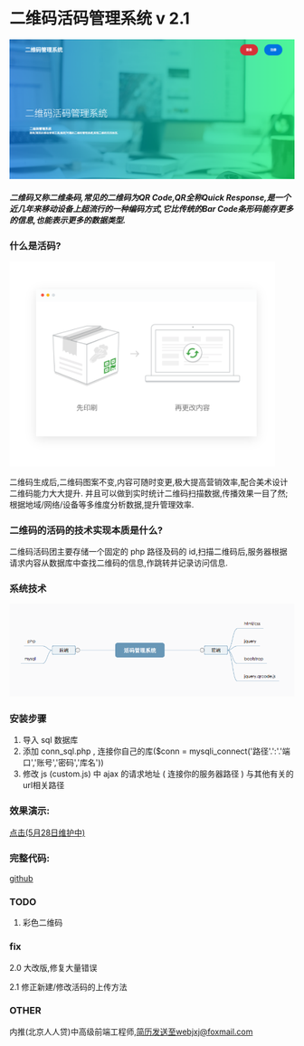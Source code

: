 # 二维码活码管理系统 v 2.1

![技术](info/3.png)

##### 二维码又称二维条码,常见的二维码为QR Code,QR全称Quick Response,是一个近几年来移动设备上超流行的一种编码方式,它比传统的Bar Code条形码能存更多的信息,也能表示更多的数据类型.

### 什么是活码?

![技术](info/2.png)

二维码生成后,二维码图案不变,内容可随时变更,极大提高营销效率,配合美术设计二维码能力大大提升.
并且可以做到实时统计二维码扫描数据,传播效果一目了然;根据地域/网络/设备等多维度分析数据,提升管理效率.

### 二维码的活码的技术实现本质是什么?

二维码活码团主要存储一个固定的 php 路径及码的 id,扫描二维码后,服务器根据请求内容从数据库中查找二维码的信息,作跳转并记录访问信息.

### 系统技术

![技术](info/1.png)

### 安装步骤

1. 导入 sql 数据库
2. 添加 conn_sql.php , 连接你自己的库($conn = mysqli_connect('路径'.':'.'端口','账号','密码','库名'))
3. 修改 js (custom.js) 中 ajax 的请求地址 ( 连接你的服务器路径 ) 与其他有关的url相关路径

### 效果演示:

[点击(5月28日维护中)](//jxjweb.gz01.bdysite.com/2code/2code_web/index.html)


### 完整代码:

[github](//github.com/jxj322991/2code)

### TODO

1. 彩色二维码

### fix

2.0 大改版,修复大量错误

2.1 修正新建/修改活码的上传方法

### OTHER   

内推(北京人人贷)中高级前端工程师,简历发送至webjxj@foxmail.com